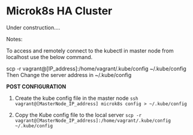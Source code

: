# **Microk8s HA Cluster**


Under construction....

Notes:

To access and remotely connect to the kubectl in master node from localhost use the below command.

scp -r vagrant@[IP_address]:/home/vagrant/.kube/config ~/.kube/config
Then Change the server address in ~/.kube/config

**POST CONFIGURATION**

1. Create the kube config file in the master node 
`ssh vagrant@[MasterNode_IP_address] microk8s config > ~/.kube/config`

2. Copy the Kube config file to the local server 
`scp -r vagrant@[MasterNode_IP_address]:/home/vagrant/.kube/config ~/.kube/config`
